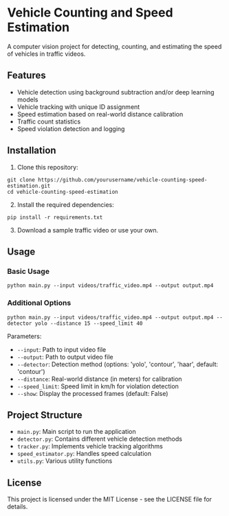 # Vehicle Counting and Speed Estimation

A computer vision project for detecting, counting, and estimating the speed of vehicles in traffic videos.

## Features

- Vehicle detection using background subtraction and/or deep learning models
- Vehicle tracking with unique ID assignment
- Speed estimation based on real-world distance calibration
- Traffic count statistics
- Speed violation detection and logging

## Installation

1. Clone this repository:
```
git clone https://github.com/yourusername/vehicle-counting-speed-estimation.git
cd vehicle-counting-speed-estimation
```

2. Install the required dependencies:
```
pip install -r requirements.txt
```

3. Download a sample traffic video or use your own.

## Usage

### Basic Usage

```
python main.py --input videos/traffic_video.mp4 --output output.mp4
```

### Additional Options

```
python main.py --input videos/traffic_video.mp4 --output output.mp4 --detector yolo --distance 15 --speed_limit 40
```

Parameters:
- `--input`: Path to input video file
- `--output`: Path to output video file
- `--detector`: Detection method (options: 'yolo', 'contour', 'haar', default: 'contour')
- `--distance`: Real-world distance (in meters) for calibration
- `--speed_limit`: Speed limit in km/h for violation detection
- `--show`: Display the processed frames (default: False)

## Project Structure

- `main.py`: Main script to run the application
- `detector.py`: Contains different vehicle detection methods
- `tracker.py`: Implements vehicle tracking algorithms
- `speed_estimator.py`: Handles speed calculation
- `utils.py`: Various utility functions

## License

This project is licensed under the MIT License - see the LICENSE file for details. 